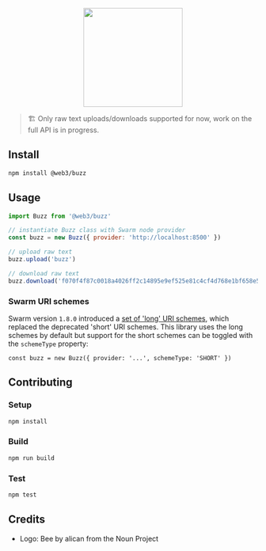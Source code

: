 <p align='center'>
  <img src='https://user-images.githubusercontent.com/1913316/38098757-c73ba646-3370-11e8-8ca0-04f50be9313a.png' width='200'/>
</p>

> 🏗 Only raw text uploads/downloads supported for now, work on the full API is
  in progress.

## Install
```sh
npm install @web3/buzz
```

## Usage
```js
import Buzz from '@web3/buzz'

// instantiate Buzz class with Swarm node provider
const buzz = new Buzz({ provider: 'http://localhost:8500' })

// upload raw text
buzz.upload('buzz')

// download raw text
buzz.download('f070f4f87c0018a4026ff2c14895e9ef525e81c4cf4d768e1bf658e570927a13')
```

### Swarm URI schemes
Swarm version `1.8.0` introduced a
[set of 'long' URI schemes](https://github.com/ethereum/go-ethereum/pull/15667),
which replaced the deprecated 'short' URI schemes. This library uses the long
schemes by default but support for the short schemes can be toggled with the
`schemeType` property:
```
const buzz = new Buzz({ provider: '...', schemeType: 'SHORT' })
```

## Contributing

### Setup
```sh
npm install
```

### Build
```sh
npm run build
```

### Test
```sh
npm test
```

## Credits

- Logo: Bee by alican from the Noun Project
